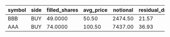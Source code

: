 | symbol | side | filled_shares | avg_price | notional | residual_drift_bps |
| --- | --- | --- | --- | --- | --- |
| BBB | BUY | 49.0000 | 50.50 | 2474.50 | 21.57 |
| AAA | BUY | 74.0000 | 100.50 | 7437.00 | 36.93 |
